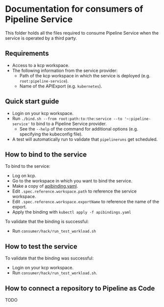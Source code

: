 # Documentation for consumers of Pipeline Service

This folder holds all the files required to consume Pipeline Service when the service is
operated by a third party.

## Requirements

* Access to a kcp workspace.
* The following information from the service provider:
  * Path of the kcp workspace in which the service is deployed (e.g. `root:pipeline-service`).
  * Name of the APIExport (e.g. `kubernetes`).

## Quick start guide

* Login on your kcp workspace.
* Run `./bind.sh --from root:path:to:the:service --to '~:pipeline-service'` to bind to a Pipeline Service provider.
  * See the `--help` of the command for additional options (e.g. specifying the kubeconfig file).
* A test will automatically run to validate that `pipelineruns` get scheduled.

## How to bind to the service

To bind to the service:
* Log on kcp.
* Go to the workspace in which you want to bind the service.
* Make a copy of [apibinding.yaml](./manifests/apibinding/apibinding.yaml).
* Edit `.spec.reference.workspace.path` to reference the service workspace.
* Edit `.spec.reference.workspace.exportName` to reference the name of the export.
* Apply the binding with `kubectl apply -f apibindings.yaml`

To validate that the binding is successful:
* Run `consumer/hack/run_test_workload.sh`
## How to test the service

To validate that the binding was successful:
* Login on your kcp workspace.
* Run `consumer/hack/run_test_workload.sh`.

## How to connect a repository to Pipeline as Code

TODO
